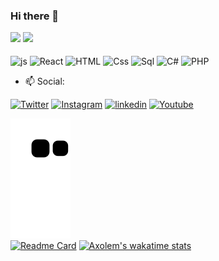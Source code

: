 ### Hi there 👋

<div>
        <a href="https://github.com/Axolem"></a>
        <img height="180em" src="https://github-readme-stats.vercel.app/api?&username=Axolem&show_icons=true&theme=dark&include_all_commits=true&count_private=true">
        <img  height="180em" src="https://github-readme-stats.vercel.app/api/top-langs/?username=Axolem&layout=compact&langs_count=16&theme=dark">
</div>

<div style="display: inline-block;"> <br>
        <img align="center" alt="js" height="30" width="40" src="https://cdn.jsdelivr.net/gh/devicons/devicon/icons/javascript/javascript-original.svg">
        <img align="center" alt="React" height="30" width="40" src="https://cdn.jsdelivr.net/gh/devicons/devicon/icons/react/react-original-wordmark.svg">
        <img align="center" alt="HTML" height="30" width="40" src="https://cdn.jsdelivr.net/gh/devicons/devicon/icons/html5/html5-original.svg">
        <img align="center" alt="Css" height="30" width="40" src="https://cdn.jsdelivr.net/gh/devicons/devicon/icons/css3/css3-original.svg">
        <img align="center" alt="Sql" height="30" width="40" src="https://cdn.jsdelivr.net/gh/devicons/devicon/icons/mysql/mysql-original-wordmark.svg">
        <img align="center" alt="C#" height="30" width="40" src="https://cdn.jsdelivr.net/gh/devicons/devicon/icons/csharp/csharp-original.svg">
        <img align="center" alt="PHP" height="30" width="40" src="https://cdn.jsdelivr.net/gh/devicons/devicon/icons/php/php-original.svg">
 
</div>

- 📫 Social:<br>
<div>
        <a target="_blank" href="https://twitter.com/vigas__"><img src="https://img.shields.io/badge/Twitter-1DA1F2?style=for-the-badge&logo=twitter&logoColor=white" target="_blank" alt="Twitter"></a>
       <a target="_blank" href="https://instagram.com/vigas__"><img src="https://img.shields.io/badge/Instagram-E4405F?style=for-the-badge&logo=instagram&logoColor=white" target="_blank" alt="Instagram"></a>
        <a target="_blank" href="https://www.linkedin.com/in/vivaldo-gaston-a0615920b"><img src="https://img.shields.io/badge/LinkedIn-0077B5?style=for-the-badge&logo=linkedin&logoColor=white" target="_blank" alt="linkedin"></a>
  <a target="_blank" href="https://youtube.com/c/programandocomvigas"><img src="https://img.shields.io/badge/YouTube-FF0000?style=for-the-badge&logo=youtube&logoColor=white" target="_blank" alt="Youtube"></a>
        
![Snake animation](https://github.com/Axolem/Axolem/blob/output/github-contribution-grid-snake.svg)  
[![Readme Card](https://github-readme-stats.vercel.app/api/pin/?username=Axolem&repo=github-readme-stats)](https://github.com/Axolem/github-readme-stats)
[![Axolem's wakatime stats](https://github-readme-stats.vercel.app/api/wakatime?username=Axolem)](https://github.com/anuraghazra/github-readme-stats)   
</div>
